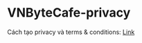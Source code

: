 # VNByteCafe-privacy

Cách tạo privacy và terms & conditions: [Link](https://www.jsparling.com/setting-up-privacy-policy-and-terms-and-conditions-for-react-native-apps/)